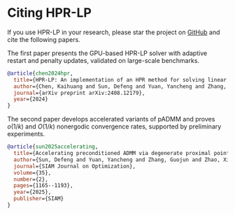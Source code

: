 # Citing HPR-LP

If you use HPR-LP in your research, please star the project on [GitHub](https://github.com/PolyU-IOR/HPR-LP) and cite the following papers.

The first paper presents the GPU-based HPR-LP solver with adaptive restart and penalty updates, validated on large-scale benchmarks.
```bibtex
@article{chen2024hpr,
  title={HPR-LP: An implementation of an HPR method for solving linear programming},
  author={Chen, Kaihuang and Sun, Defeng and Yuan, Yancheng and Zhang, Guojun and Zhao, Xinyuan},
  journal={arXiv preprint arXiv:2408.12179},
  year={2024}
}
```

The second paper develops accelerated variants of pADMM and proves $o(1/k)$ and $O(1/k)$ nonergodic convergence rates, supported by preliminary experiments.
```bibtex
@article{sun2025accelerating,
  title={Accelerating preconditioned ADMM via degenerate proximal point mappings},
  author={Sun, Defeng and Yuan, Yancheng and Zhang, Guojun and Zhao, Xinyuan},
  journal={SIAM Journal on Optimization},
  volume={35},
  number={2},
  pages={1165--1193},
  year={2025},
  publisher={SIAM}
}
```